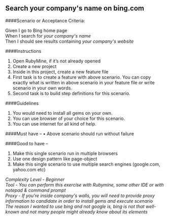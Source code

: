 Search your company's name on bing.com
-------------------

####Scenario or Acceptance Criteria:

Given I go to Bing home page<br>
When I search for *your company's name* <br>
Then I should see results containing *your company's website* <br>

####Instructions
1.	Open RubyMine, if it’s not already opened
2.	Create a new project
3.	Inside in this project, create a new feature file
4.	First task is to create a feature with above scenario. You can copy exactly what is written in above scenario in your feature file or write scenario in your own words.
5.	Second task is to build step definitions for this scenario. 

####Guidelines 
1.	You would need to install all gems on your own. 
2.	You can use browser of your choice for this scenario.
3.	You can use internet for all kind of help.

####Must have – 
•	Above scenario should run without failure

####Good to have – 
1.	Make this single scenario run in multiple browsers
2.	Use one design pattern like page-object
3.	Make this single scenario to use multiple search engines (google.com, yahoo.com etc)



*Complexity Level - Beginner <br>
Tool - You can perform this exercise with Rubymine, some other IDE or with notepad & command prompt <br>
Proxy - If you're inside company's walls, you will need to provide proxy information to candidate in order to install gems and execute scenario <br>
The reason I wanted to use bing and not google is, bing is not that well-known and not many people might already know about its elements*
